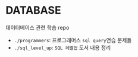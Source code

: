 # DATABASE
데이터베이스 관련 학습 repo


- `./programmers`: 프로그래머스 `sql query`연습 문제들
- `./sql_level_up`: `SQL 레벨업` 도서 내용 정리

